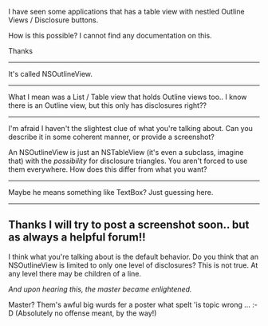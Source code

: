 I have seen some applications that has a table view with nestled Outline Views / Disclosure buttons.

How is this possible? I cannot find any documentation on this.

Thanks

----

It's called NSOutlineView.

----

What I mean was a List / Table view that holds Outline views too.. I know there is an Outline view, but this only has disclosures right??

----

I'm afraid I haven't the slightest clue of what you're talking about. Can you describe it in some coherent manner, or provide a screenshot?

An NSOutlineView is just an NSTableView (it's even a subclass, imagine that) with the *possibility* for disclosure triangles. You aren't forced to use them everywhere. How does this differ from what you want?

----

Maybe he means something like TextBox? Just guessing here.

----
Thanks I will try to post a screenshot soon.. but as always a helpful forum!!
----

I think what you're talking about is the default behavior.  Do you think that an NSOutlineView is limited to only one level of disclosures? This is not true.  At any level there may be children of a line.

*And upon hearing this, the master became enlightened.*

Master? Them's awful big wurds fer a poster what spelt 'is topic wrong ... :-D  (Absolutely no offense meant, by the way!)
